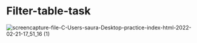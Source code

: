 # Filter-table-task

![screencapture-file-C-Users-saura-Desktop-practice-index-html-2022-02-21-17_51_16 (1)](https://user-images.githubusercontent.com/98261745/154953602-f18a0ea3-c562-4e29-89aa-0a4733f9c73b.png)

